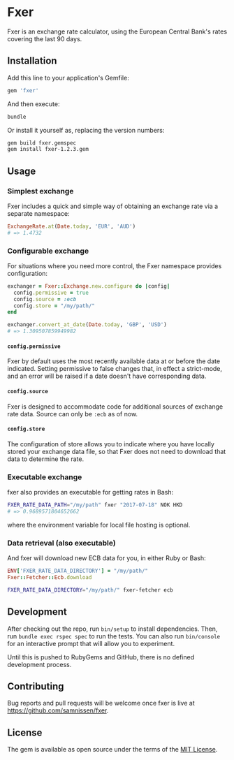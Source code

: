 # Fxer

Fxer is an exchange rate calculator, using the European Central Bank's
rates covering the last 90 days.

## Installation

Add this line to your application's Gemfile:

```ruby
gem 'fxer'
```

And then execute:

```bash
bundle
```

Or install it yourself as, replacing the version numbers:

```bash
gem build fxer.gemspec
gem install fxer-1.2.3.gem
```

## Usage

### Simplest exchange

Fxer includes a quick and simple way of obtaining an exchange rate via a
separate namespace:

```ruby
ExchangeRate.at(Date.today, 'EUR', 'AUD')
# => 1.4732
```

### Configurable exchange

For situations where you need more control, the Fxer namespace provides
configuration:

```ruby
exchanger = Fxer::Exchange.new.configure do |config|
  config.permissive = true
  config.source = :ecb
  config.store = "/my/path/"
end

exchanger.convert_at_date(Date.today, 'GBP', 'USD')
# => 1.309507859949982
```

#### `config.permissive`

Fxer by default uses the most recently available data at or before
the date indicated. Setting permissive to false changes that, in effect a
strict-mode, and an error will be raised if a date
doesn't have corresponding data.

#### `config.source`

Fxer is designed to accommodate code for additional sources
of exchange rate data. Source can only be `:ecb` as of now.

#### `config.store`

The configuration of store allows you to indicate where you have
locally stored your exchange data file, so that Fxer does not need
to download that data to determine the rate.

### Executable exchange

fxer also provides an executable for getting rates in Bash:

```bash
FXER_RATE_DATA_PATH="/my/path" fxer "2017-07-18" NOK HKD
# => 0.9689571804652662
```

where the environment variable for local file hosting is optional.

### Data retrieval (also executable)

And fxer will download new ECB data for you, in either Ruby or Bash:

```ruby
ENV['FXER_RATE_DATA_DIRECTORY'] = "/my/path/"
Fxer::Fetcher::Ecb.download
```

```bash
FXER_RATE_DATA_DIRECTORY="/my/path/" fxer-fetcher ecb
```

## Development

After checking out the repo, run `bin/setup` to install dependencies.
Then, run `bundle exec rspec spec` to run the tests.
You can also run `bin/console` for an interactive prompt that
will allow you to experiment.

Until this is pushed to RubyGems and GitHub, there is no defined development
process.

## Contributing

Bug reports and pull requests will be welcome once fxer is live
at https://github.com/samnissen/fxer.

## License

The gem is available as open source under the terms of the
[MIT License](http://opensource.org/licenses/MIT).
